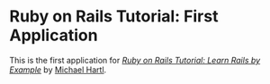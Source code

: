 # Ruby on Rails Tutorial: First Application

This is the first application for
[*Ruby on Rails Tutorial: Learn Rails by Example*](http://railstutorial.org/) 
by [Michael Hartl](http://michaelhartl.com/).
